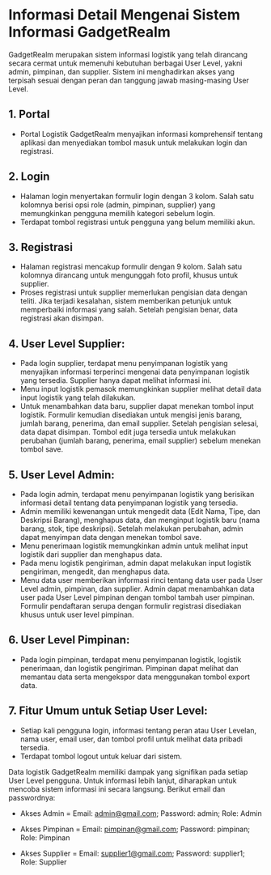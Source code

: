 # Informasi Detail Mengenai Sistem Informasi GadgetRealm

GadgetRealm merupakan sistem informasi logistik yang telah dirancang secara cermat untuk memenuhi kebutuhan berbagai User Level, yakni admin, pimpinan, dan supplier. Sistem ini menghadirkan akses yang terpisah sesuai dengan peran dan tanggung jawab masing-masing User Level.

## 1. Portal
- Portal Logistik GadgetRealm menyajikan informasi komprehensif tentang aplikasi dan menyediakan tombol masuk untuk melakukan login dan registrasi.

## 2. Login
- Halaman login menyertakan formulir login dengan 3 kolom. Salah satu kolomnya berisi opsi role (admin, pimpinan, supplier) yang memungkinkan pengguna memilih kategori sebelum login.
- Terdapat tombol registrasi untuk pengguna yang belum memiliki akun.

## 3. Registrasi
- Halaman registrasi mencakup formulir dengan 9 kolom. Salah satu kolomnya dirancang untuk mengunggah foto profil, khusus untuk supplier.
- Proses registrasi untuk supplier memerlukan pengisian data dengan teliti. Jika terjadi kesalahan, sistem memberikan petunjuk untuk memperbaiki informasi yang salah. Setelah pengisian benar, data registrasi akan disimpan.

## 4. User Level Supplier:
- Pada login supplier, terdapat menu penyimpanan logistik yang menyajikan informasi terperinci mengenai data penyimpanan logistik yang tersedia. Supplier hanya dapat melihat informasi ini.
- Menu input logistik pemasok memungkinkan supplier melihat detail data input logistik yang telah dilakukan.
- Untuk menambahkan data baru, supplier dapat menekan tombol input logistik. Formulir kemudian disediakan untuk mengisi jenis barang, jumlah barang, penerima, dan email supplier. Setelah pengisian selesai, data dapat disimpan. Tombol edit juga tersedia untuk melakukan perubahan (jumlah barang, penerima, email supplier) sebelum menekan tombol save.

## 5. User Level Admin:
- Pada login admin, terdapat menu penyimpanan logistik yang berisikan informasi detail tentang data penyimpanan logistik yang tersedia.
- Admin memiliki kewenangan untuk mengedit data (Edit Nama, Tipe, dan Deskripsi Barang), menghapus data, dan menginput logistik baru (nama barang, stok, tipe deskripsi). Setelah melakukan perubahan, admin dapat menyimpan data dengan menekan tombol save.
- Menu penerimaan logistik memungkinkan admin untuk melihat input logistik dari supplier dan menghapus data.
- Pada menu logistik pengiriman, admin dapat melakukan input logistik pengiriman, mengedit, dan menghapus data.
- Menu data user memberikan informasi rinci tentang data user pada User Level admin, pimpinan, dan supplier. Admin dapat menambahkan data user pada User Level pimpinan dengan tombol tambah user pimpinan. Formulir pendaftaran serupa dengan formulir registrasi disediakan khusus untuk user level pimpinan.

## 6. User Level Pimpinan:
- Pada login pimpinan, terdapat menu penyimpanan logistik, logistik penerimaan, dan logistik pengiriman. Pimpinan dapat melihat dan memantau data serta mengekspor data menggunakan tombol export data.

## 7. Fitur Umum untuk Setiap User Level:
- Setiap kali pengguna login, informasi tentang peran atau User Levelan, nama user, email user, dan tombol profil untuk melihat data pribadi tersedia.
- Terdapat tombol logout untuk keluar dari sistem.

Data logistik GadgetRealm memiliki dampak yang signifikan pada setiap User Level pengguna. Untuk informasi lebih lanjut, diharapkan untuk mencoba sistem informasi ini secara langsung. Berikut email dan passwordnya:

- Akses Admin = Email: admin@gmail.com; Password: admin; Role: Admin

- Akses Pimpinan = Email: pimpinan@gmail.com; Password: pimpinan; Role: Pimpinan

- Akses Supplier = Email: supplier1@gmail.com; Password: supplier1; Role: Supplier
